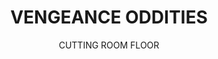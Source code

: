 ---
title: VENGEANCE ODDITIES
subtitle: CUTTING ROOM FLOOR
icon: file
link: /notes/cw2-oddities-and-cut-content/
linkInternal: true
showcase:
    - image: /img/cw2-oddities/medic.png
    - image: /img/cw2-oddities/hex.png
      imagePos: 0% 25%
    - image: /img/cw2-oddities/wraith.png
      imagePos: 0% 25%
---